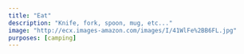 ```yaml
---
title: "Eat"
description: "Knife, fork, spoon, mug, etc..."
image: "http://ecx.images-amazon.com/images/I/41WlFe%2BB6FL.jpg"
purposes: [camping]
---
```

